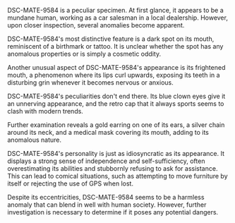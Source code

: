 DSC-MATE-9584 is a peculiar specimen. At first glance, it appears to be a mundane human, working as a car salesman in a local dealership. However, upon closer inspection, several anomalies become apparent.

DSC-MATE-9584's most distinctive feature is a dark spot on its mouth, reminiscent of a birthmark or tattoo. It is unclear whether the spot has any anomalous properties or is simply a cosmetic oddity.

Another unusual aspect of DSC-MATE-9584's appearance is its frightened mouth, a phenomenon where its lips curl upwards, exposing its teeth in a disturbing grin whenever it becomes nervous or anxious.

DSC-MATE-9584's peculiarities don't end there. Its blue clown eyes give it an unnerving appearance, and the retro cap that it always sports seems to clash with modern trends.

Further examination reveals a gold earring on one of its ears, a silver chain around its neck, and a medical mask covering its mouth, adding to its anomalous nature.

DSC-MATE-9584's personality is just as idiosyncratic as its appearance. It displays a strong sense of independence and self-sufficiency, often overestimating its abilities and stubbornly refusing to ask for assistance. This can lead to comical situations, such as attempting to move furniture by itself or rejecting the use of GPS when lost.

Despite its eccentricities, DSC-MATE-9584 seems to be a harmless anomaly that can blend in well with human society. However, further investigation is necessary to determine if it poses any potential dangers.